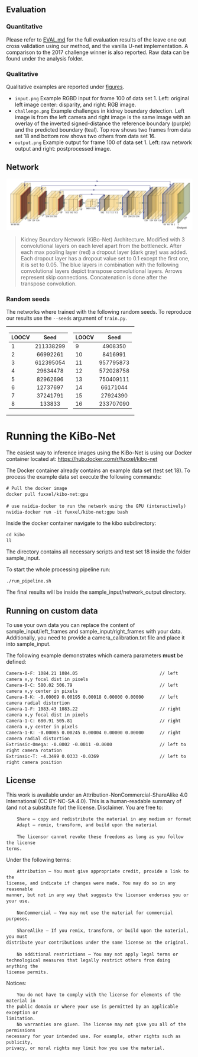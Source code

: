 ## Evaluation

### Quantitative
Please refer to [EVAL.md](https://github.com/ghattab/kidney-edge-detection/blob/master/EVAL.md) for the full evaluation results of the leave one out cross validation using our method, and the vanilla U-net implementation. A comparison to the 2017 challenge winner is also reported. Raw data can be found under the analysis folder.

### Qualitative
Qualitative examples are reported under [figures](https://github.com/ghattab/kidney-edge-detection/tree/master/figures).


* `input.png` Example RGBD input for frame 100 of data set 1. Left: original left image center: disparity, and right: RGB image.
* `challenge.png` Example challenges in kidney boundary detection. Left image is from the left camera and right image is the same image with an overlay of the inverted signed-distance the reference boundary (purple) and the predicted boundary (teal). Top row shows two frames from data set 18 and bottom row shows two others from data set 16.
* `output.png` Example output for frame 100 of data set 1. Left: raw network output and right: postprocessed image.

## Network

![](/figures/net.png)
> Kidney Boundary Network (KiBo-Net) Architecture. Modified with 3 convolutional layers on each level apart from the bottleneck. After each max pooling layer (red) a dropout layer (dark gray) was added. Each dropout layer has a dropout value set to 0.1 except the first one, it is set to 0.05. The blue layers in combination with the following convolutional layers depict transpose convolutional layers. Arrows represent skip connections. Concatenation is done after the transpose convolution.

### Random seeds

The networks where trained with the following random seeds. To reproduce our results use the ``--seeds`` argument of ``train.py``.

<table>
<tr><td>

| LOOCV |    Seed   |
|-------|:---------:|
|   1   | 211338299 |
|   2   |  66992261 |
|   3   | 612395054 |
|   4   |  29634478 |
|   5   |  82962696 |
|   6   |  12737697 |
|   7   |  37241791 |
|   8   |   133833  |


</td><td>

| LOOCV |    Seed   |
|-------|:---------:|
|   9   |  4908350  |
|   10  |  8416991  |
|   11  | 957795873 |
|   12  | 572028758 |
|   13  | 750409111 |
|   14  |  66171044 |
|   15  |  27924390 |
|   16  | 233707090 |

</td></tr> </table>

# Running the KiBo-Net

The easiest way to inference images using the KiBo-Net is using our Docker container located at: https://hub.docker.com/r/fuxxel/kibo-net

The Docker container already contains an example data set (test set 18). 
To process the example data set execute the following commands:
```
# Pull the docker image 
docker pull fuxxel/kibo-net:gpu

# use nvidia-docker to run the network using the GPU (interactively)
nvidia-docker run -it fuxxel/kibo-net:gpu bash 
```
Inside the docker container navigate to the kibo subdirectory:
```
cd kibo
ll 
```
The directory contains all necessary scripts and test set 18 inside the folder sample_input.

To start the whole processing pipeline run:
```
./run_pipeline.sh
```
The final results will be inside the sample_input/network_output directory.

## Running on custom data

To use your own data you can replace the content of sample_input/left_frames and sample_input/right_frames with your data.
Additionally, you need to provide a camera_calibration.txt file and place it into sample_input.

The following example demonstrates which camera parameters **must** be defined:
```
Camera-0-F: 1084.21 1084.05                               // left camera x,y focal dist in pixels
Camera-0-C: 580.02 506.79                                 // left camera x,y center in pixels
Camera-0-K: -0.00069 0.00195 0.00018 0.00000 0.00000      // left camera radial distortion
Camera-1-F: 1083.43 1083.22                               // right camera x,y focal dist in pixels
Camera-1-C: 680.91 505.81                                 // right camera x,y center in pixels
Camera-1-K: -0.00085 0.00245 0.00004 0.00000 0.00000      // right camera radial distortion
Extrinsic-Omega: -0.0002 -0.0011 -0.0000                  // left to right camera rotation
Extrinsic-T: -4.3499 0.0333 -0.0369                       // left to right camera position
```

## License
This work is available under an Attribution-NonCommercial-ShareAlike 4.0
International (CC BY-NC-SA 4.0).
This is a human-readable summary of (and not a substitute for) the license.
Disclaimer.
You are free to:
```
    Share — copy and redistribute the material in any medium or format
    Adapt — remix, transform, and build upon the material

    The licensor cannot revoke these freedoms as long as you follow the license
terms.
```
Under the following terms:
```
    Attribution — You must give appropriate credit, provide a link to the
license, and indicate if changes were made. You may do so in any reasonable
manner, but not in any way that suggests the licensor endorses you or your use.

    NonCommercial — You may not use the material for commercial purposes.

    ShareAlike — If you remix, transform, or build upon the material, you must
distribute your contributions under the same license as the original.

    No additional restrictions — You may not apply legal terms or
technological measures that legally restrict others from doing anything the
license permits.
```
Notices:
```
    You do not have to comply with the license for elements of the material in
the public domain or where your use is permitted by an applicable exception or
limitation.
    No warranties are given. The license may not give you all of the permissions
necessary for your intended use. For example, other rights such as publicity,
privacy, or moral rights may limit how you use the material.
```
